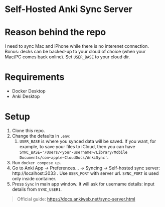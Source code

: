 # Self-Hosted Anki Sync Server

# Reason behind the repo

I need to sync Mac and iPhone while there is no interenet connection.
Bonus: decks can be backed-up to your cloud of choice (when your Mac/PC comes back online). Set `USER_BASE` to your cloud dir.

# Requirements

- Docker Desktop
- Anki Desktop

# Setup

1. Clone this repo.
2. Change the defaults in `.env`:
   1. `USER_BASE` is where you synced data will be saved. If you want, for example, to save your files to iCloud, then you can have `SYNC_BASE='/Users/<your-username>/Library/Mobile Documents/com~apple~CloudDocs/AnkiSync'`.
3. Run `docker compose up`.
4. Go to Anki App -> Preferences... -> Syncing -> Self-hosted sync server: http://localhost:3033 . Use `USER_PORT` with server url. `SYNC_PORT` is used only inside container.
5. Press `Sync` in main app window. It will ask for username details: input details from `SYNC_USER1`.

> Official guide: https://docs.ankiweb.net/sync-server.html
